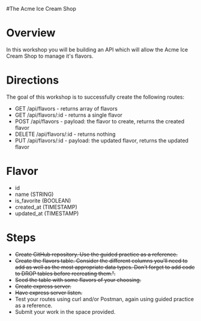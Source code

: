 #The Acme Ice Cream Shop

# Overview

In this workshop you will be building an API which will allow the Acme Ice Cream Shop to manage it's flavors.

# Directions

The goal of this workshop is to successfully create the following routes:

- GET /api/flavors - returns array of flavors
- GET /api/flavors/:id - returns a single flavor
- POST /api/flavors - payload: the flavor to create, returns the created flavor
- DELETE /api/flavors/:id - returns nothing
- PUT /api/flavors/:id - payload: the updated flavor, returns the updated flavor

# Flavor

- id
- name (STRING)
- is_favorite (BOOLEAN)
- created_at (TIMESTAMP)
- updated_at (TIMESTAMP)

# Steps

- ~~Create GitHub repository. Use the guided practice as a reference.~~
- ~~Create the flavors table. Consider the different columns you'll need to add as well as the most appropriate data types. Don't forget to add code to DROP tables before recreating them.".~~
- ~~Seed the table with some flavors of your choosing.~~
- ~~Create express server.~~
- ~~Have express server listen.~~
- Test your routes using curl and/or Postman, again using guided practice as a reference.
- Submit your work in the space provided.
